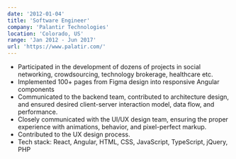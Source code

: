 ```yaml
---
date: '2012-01-04'
title: 'Software Engineer'
company: 'Palantir Technologies'
location: 'Colorado, US'
range: 'Jan 2012 - Jun 2017'
url: 'https://www.palatir.com/'
---
```


- Participated in the development of dozens of projects in social networking, crowdsourcing, technology brokerage, healthcare etc. 
- Implemented 100+ pages from Figma design into responsive Angular components 
- Communicated to the backend team, contributed to architecture design, and ensured desired client-server interaction model, data flow, and performance. 
- Closely communicated with the UI/UX design team, ensuring the proper experience with animations, behavior, and pixel-perfect markup. 
- Contributed to the UX design process. 
- Tech stack: React, Angular, HTML, CSS, JavaScript, TypeScript, jQuery, PHP